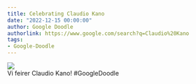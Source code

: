 ```yaml
---
title: Celebrating Claudio Kano
date: "2022-12-15 00:00:00"
author: Google Doodle
authorlink: https://www.google.com/search?q=Claudio%20Kano
tags:
- Google-Doodle
---
```

<img src="https://www.google.com/logos/doodles/2022/celebrating-claudio-kano-6753651837109785-l.png" referrerpolicy="no-referrer"><br>Vi feirer Claudio Kano! #GoogleDoodle
